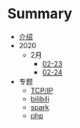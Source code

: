# Summary

* [介绍](README.md)
* 2020
    * 2月
        * [02-23](2020/2月/02-23.md)
        * [02-24](2020/2月/02-24.md)
* 专题
    * [TCP/IP](topic/TCP_IP.md)
    * [bilibili](topic/bilibili.md)
    * [spark](topic/spark.md)
    * [php](topic/php.md)


